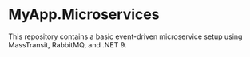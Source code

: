 # MyApp.Microservices
This repository contains a basic event-driven microservice setup using MassTransit, RabbitMQ, and .NET 9.